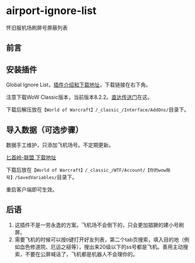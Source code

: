 # airport-ignore-list
怀旧服机场刷屏号屏蔽列表

## 前言



## 安装插件

Global Ignore List，[插件介绍和下载地址](https://www.curseforge.com/wow/addons/global-ignore-list)，下载链接在右下角。

注意下载WoW Classic版本，当前版本8.2.2。[直达传送门](https://media.forgecdn.net/files/2791/694/GlobalIgnoreList_8.2.2.zip)在这。

下载后解压放在`【World of Warcraft】/_classic_/Interface/AddOns/`目录下。



## 导入数据（可选步骤）

数据手工维护，只添加飞机场号。不定期更新。

[匕首岭-联盟 下载地址]([https://raw.githubusercontent.com/flyingghost/airport-ignore-list/master/%E5%8C%95%E9%A6%96%E5%B2%AD-%E8%81%94%E7%9B%9F/GlobalIgnoreList.lua](https://raw.githubusercontent.com/flyingghost/airport-ignore-list/master/匕首岭-联盟/GlobalIgnoreList.lua))

下载后放在`【World of Warcraft】/_classic_/WTF/Account/【你的wow账号】/SavedVariables/`目录下。

重启客户端即可生效。

## 后语

1. 这插件不是一劳永逸的方案。飞机场不会倒下的，只会更加猖獗的建小号刷屏。
2. 需要飞机的时候可以按`O`键打开好友列表，第二个tab页搜索，填入目的地（例如血色修道院、厄运之槌等），搜出来20级以下的ss号都是飞机。善用主动搜索，不要在公屏喊话了，飞机都是机器人不会理你的。

